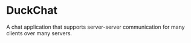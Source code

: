 # DuckChat
A chat application that supports server-server communication for many clients over many servers. 
